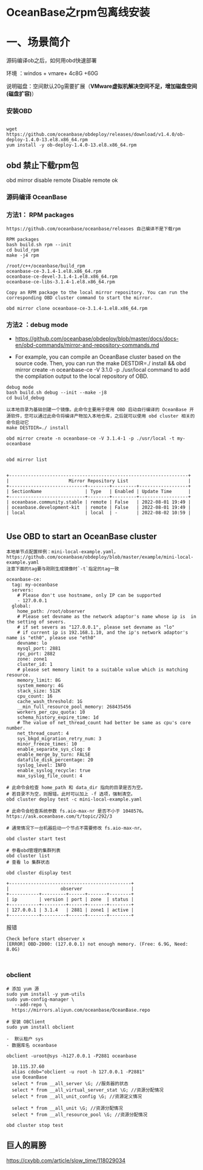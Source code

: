 



# OceanBase之rpm包离线安装

# 一、场景简介

源码编译ob之后，如何用obd快速部署

环境 ：windos + vmare+ 4c8G +60G

说明磁盘：空间默认20g需要扩展（**VMware虚拟机解决空间不足，增加磁盘空间(磁盘扩容)**）

### 安装OBD

~~~shell

wget https://github.com/oceanbase/obdeploy/releases/download/v1.4.0/ob-deploy-1.4.0-13.el8.x86_64.rpm
yum install -y ob-deploy-1.4.0-13.el8.x86_64.rpm

~~~

## obd 禁止下载rpm包

obd mirror disable remote
Disable remote ok

### 源码编译 OceanBase 



### 方法1： RPM packages

~~~
https://github.com/oceanbase/oceanbase/releases 自己编译不是下载rpm

RPM packages
bash build.sh rpm --init 
cd build_rpm  
make -j4 rpm

/root/c++/oceanbase/build_rpm
oceanbase-ce-3.1.4-1.el8.x86_64.rpm
oceanbase-ce-devel-3.1.4-1.el8.x86_64.rpm
oceanbase-ce-libs-3.1.4-1.el8.x86_64.rpm

Copy an RPM package to the local mirror repository. You can run the corresponding OBD cluster command to start the mirror.

obd mirror clone oceanbase-ce-3.1.4-1.el8.x86_64.rpm

~~~



### 方法2 ：debug mode

- https://github.com/oceanbase/obdeploy/blob/master/docs/docs-en/obd-commands/mirror-and-repository-commands.md

- For example, you can compile an OceanBase cluster based on the source code. 
  Then, you can run the make DESTDIR=./ install && obd mirror create -n oceanbase-ce -V 3.1.0 -p ./usr/local command to add the compilation output to the local repository of OBD.



~~~shell
debug mode
bash build.sh debug --init --make -j8
cd build_debug

以本地目录为基础创建一个镜像。此命令主要用于使用 OBD 启动自行编译的 OceanBase 开源软件，您可以通过此命令将编译产物加入本地仓库，之后就可以使用 obd cluster 相关的命令启动它
make DESTDIR=./ install 

obd mirror create -n oceanbase-ce -V 3.1.4-1 -p ./usr/local -t my-oceanbase


obd mirror list


+------------------------------------------------------------------+
|                      Mirror Repository List                      |
+----------------------------+--------+---------+------------------+
| SectionName                | Type   | Enabled | Update Time      |
+----------------------------+--------+---------+------------------+
| oceanbase.community.stable | remote | False   | 2022-08-01 19:49 |
| oceanbase.development-kit  | remote | False   | 2022-08-01 19:49 |
| local                      | local  | -       | 2022-08-02 10:59 |


~~~



## Use OBD to start an OceanBase cluster



~~~
本地单节点配置样例：mini-local-example.yaml，
https://github.com/oceanbase/obdeploy/blob/master/example/mini-local-example.yaml
注意下面的tag要与刚刚生成镜像时`-t`指定的tag一致

oceanbase-ce:
  tag: my-oceanbase
  servers:
    # Please don't use hostname, only IP can be supported
    - 127.0.0.1
  global:
    home_path: /root/observer
    # Please set devname as the network adaptor's name whose ip is  in the setting of severs.
    # if set severs as "127.0.0.1", please set devname as "lo"
    # if current ip is 192.168.1.10, and the ip's network adaptor's name is "eth0", please use "eth0"
    devname: lo
    mysql_port: 2881
    rpc_port: 2882
    zone: zone1
    cluster_id: 1
    # please set memory limit to a suitable value which is matching resource. 
    memory_limit: 8G
    system_memory: 4G
    stack_size: 512K
    cpu_count: 16
    cache_wash_threshold: 1G
    __min_full_resource_pool_memory: 268435456
    workers_per_cpu_quota: 10
    schema_history_expire_time: 1d
    # The value of net_thread_count had better be same as cpu's core number. 
    net_thread_count: 4
    sys_bkgd_migration_retry_num: 3
    minor_freeze_times: 10
    enable_separate_sys_clog: 0
    enable_merge_by_turn: FALSE
    datafile_disk_percentage: 20
    syslog_level: INFO
    enable_syslog_recycle: true
    max_syslog_file_count: 4

# 此命令会检查 home_path 和 data_dir 指向的目录是否为空。
# 若目录不为空，则报错。此时可以加上 -f 选项，强制清空。
obd cluster deploy test -c mini-local-example.yaml

# 此命令会检查系统参数 fs.aio-max-nr 是否不小于 1048576。
https://ask.oceanbase.com/t/topic/292/3

# 通常情况下一台机器启动一个节点不需要修改 fs.aio-max-nr。

obd cluster start test

# 参看obd管理的集群列表
obd cluster list
# 查看 lo 集群状态

obd cluster display test

+---------------------------------------------+
|                   observer                  |
+-----------+---------+------+-------+--------+
| ip        | version | port | zone  | status |
+-----------+---------+------+-------+--------+
| 127.0.0.1 | 3.1.4   | 2881 | zone1 | active |
+-----------+---------+------+-------+--------+

~~~



报错

~~~
Check before start observer x
[ERROR] OBD-2000: (127.0.0.1) not enough memory. (Free: 6.9G, Need: 8.0G)
 


~~~



### obclient

~~~shell
# 添加 yum 源
sudo yum install -y yum-utils
sudo yum-config-manager \
   --add-repo \
  https://mirrors.aliyun.com/oceanbase/OceanBase.repo
   
# 安装 OBClient
sudo yum install obclient

-  默认租户 sys
- 数据库名 oceanbase

obclient -uroot@sys -h127.0.0.1 -P2881 oceanbase

  10.115.37.60
  alias cdob="obclient -u root -h 127.0.0.1 -P2881"
  use OceanBase
  select * from __all_server \G; //服务器的状态
  select * from __all_virtual_server_stat \G; //资源分配情况
  select * from __all_unit_config \G; //资源定义情况
  
  select * from __all_unit \G; //资源分配情况
  select * from __all_resource_pool \G; //资源分配情况
  
obd cluster stop test
~~~







## 巨人的肩膀



https://cxybb.com/article/slow_time/118029034


